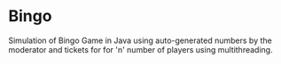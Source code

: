 # Bingo
Simulation of Bingo Game in Java using auto-generated numbers by the moderator and tickets for for 'n' number of players using multithreading.
